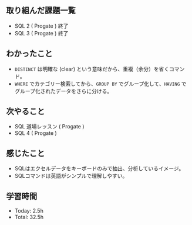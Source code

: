 ## 取り組んだ課題一覧
- SQL 2 ( Progate ) 終了
- SQL 3 ( Progate ) 終了
## わかったこと
- ```DISTINCT``` は明確な (clear) という意味だから、重複（余分）を省くコマンド。
- ```WHERE``` でカテゴリー検索してから、```GROUP BY``` でグループ化して、```HAVING``` でグループ化されたデータをさらに分ける。
## 次やること
- SQL 道場レッスン ( Progate )
- SQL 4 ( Progate )
## 感じたこと
- SQLはエクセルデータをキーボードのみで抽出、分析しているイメージ。
- SQLコマンドは英語がシンプルで理解しやすい。
## 学習時間
- Today: 2.5h
- Total: 32.5h
